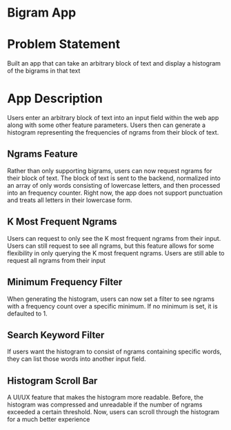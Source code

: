 # Bigram App

# Problem Statement
Built an app that can take an arbitrary block of text and display a histogram of the bigrams in that text

# App Description

Users enter an arbitrary block of text into an input field within the web app along with some other feature parameters. Users then can generate a histogram representing the frequencies of ngrams from their block of text.

## Ngrams Feature
Rather than only supporting bigrams, users can now request ngrams for their block of text. The block of text is sent to the backend, normalized into an array of only words consisting of lowercase letters, and then processed into an frequency counter. Right now, the app does not support punctuation and treats all letters in their lowercase form. 

## K Most Frequent Ngrams
Users can request to only see the K most frequent ngrams from their input. Users can still request to see all ngrams, but this feature allows for some flexibility in only querying the K most frequent ngrams. Users are still able to request all ngrams from their input

## Minimum Frequency Filter
When generating the histogram, users can now set a filter to see ngrams with a frequency count over a specific minimum. If no minimum is set, it is defaulted to 1.

## Search Keyword Filter
If users want the histogram to consist of ngrams containing specific words, they can list those words into another input field. 

## Histogram Scroll Bar
A UI/UX feature that makes the histogram more readable. Before, the histogram was compressed and unreadable if the number of ngrams exceeded a certain threshold. Now, users can scroll through the histogram for a much better experience
